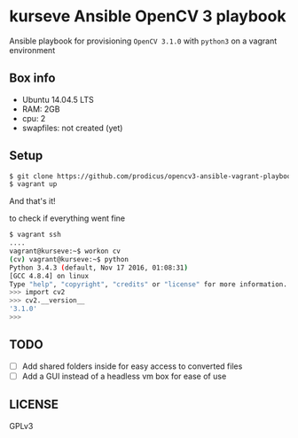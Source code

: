 # kurseve Ansible OpenCV 3 playbook

Ansible playbook for provisioning `OpenCV 3.1.0` with `python3` on a vagrant environment

## Box info

- Ubuntu 14.04.5 LTS
- RAM: 2GB
- cpu: 2
- swapfiles: not created (yet)

## Setup

```sh
$ git clone https://github.com/prodicus/opencv3-ansible-vagrant-playbook.git && cd opencv3-ansible-vagrant-playbook
$ vagrant up
```

And that's it!

to check if everything went fine

```sh
$ vagrant ssh
....
vagrant@kurseve:~$ workon cv
(cv) vagrant@kurseve:~$ python
Python 3.4.3 (default, Nov 17 2016, 01:08:31)
[GCC 4.8.4] on linux
Type "help", "copyright", "credits" or "license" for more information.
>>> import cv2
>>> cv2.__version__
'3.1.0'
>>>
```

## TODO

- [ ] Add shared folders inside for easy access to converted files
- [ ] Add a GUI instead of a headless vm box for ease of use

## LICENSE

GPLv3
